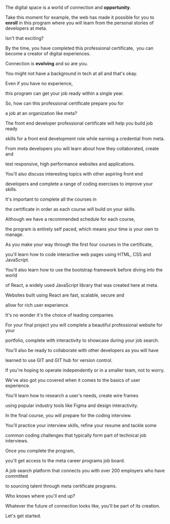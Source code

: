 
The digital space is a world of connection and **opportunity**. 

Take this moment for example, the web has made it possible for you to **enroll** in this program where you will learn from the personal stories of developers at meta. 

Isn't that exciting? 

By the time, you have completed this professional certificate,  you can become a creator of digital experiences. 

Connection is **evolving** and so are you. 

You might not have a background in tech at all and that's okay. 

Even if you have no experience, 

this program can get your job ready within a single year. 

So, how can this professional certificate prepare you for 

a job at an organization like meta? 

The front end developer professional certificate will help you build job ready 

skills for a front end development role while earning a credential from meta. 

From meta developers you will learn about how they collaborated, create and 

test responsive, high performance websites and applications. 

You'll also discuss interesting topics with other aspiring front end 

developers and complete a range of coding exercises to improve your skills. 

It's important to complete all the courses in 

the certificate in order as each course will build on your skills. 

Although we have a recommended schedule for each course, 

the program is entirely self paced, which means your time is your own to manage. 

As you make your way through the first four courses in the certificate, 

you'll learn how to code interactive web pages using HTML, CSS and JavaScript. 

You'll also learn how to use the bootstrap framework before diving into the world 

of React, a widely used JavaScript library that was created here at meta. 

Websites built using React are fast, scalable, secure and 

allow for rich user experience. 

It's no wonder it's the choice of leading companies. 

For your final project you will complete a beautiful professional website for your 

portfolio, complete with interactivity to showcase during your job search. 

You'll also be ready to collaborate with other developers as you will have 

learned to use GIT and GIT hub for version control. 

If you're hoping to operate independently or in a smaller team, not to worry. 

We've also got you covered when it comes to the basics of user experience. 

You'll learn how to research a user's needs, create wire frames 

using popular industry tools like Figma and design interactivity. 

In the final course, you will prepare for the coding interview. 

You'll practice your interview skills, refine your resume and tackle some 

common coding challenges that typically form part of technical job interviews. 

Once you complete the program, 

you'll get access to the meta career programs job board. 

A job search platform that connects you with over 200 employers who have committed 

to sourcing talent through meta certificate programs. 

Who knows where you'll end up? 

Whatever the future of connection looks like, you'll be part of its creation. 

Let's get started.